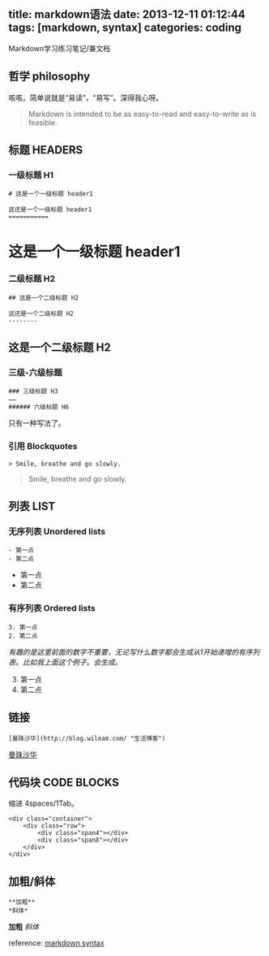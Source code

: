 title: markdown语法
date: 2013-12-11 01:12:44
tags: [markdown, syntax]
categories: coding
---
Markdown学习练习笔记/兼文档

哲学 philosophy
---------

咳咳。简单说就是“易读”，“易写”。深得我心呀。

> Markdown is intended to be as easy-to-read and easy-to-write as is feasible.
<!-- more -->

## 标题 HEADERS

### 一级标题 H1

    # 这是一个一级标题 header1
    
    这还是一个一级标题 header1
    ===========

# 这是一个一级标题 header1
    
### 二级标题 H2

    ## 这是一个二级标题 H2
    
    这还是一个二级标题 H2
    --------

## 这是一个二级标题 H2

### 三级-六级标题

    ### 三级标题 H3
    ……
    ###### 六级标题 H6

只有一种写法了。

### 引用 Blockquotes
    > Smile, breathe and go slowly.

> Smile, breathe and go slowly.

## 列表 LIST

### 无序列表 Unordered lists
	- 第一点
	- 第二点

- 第一点
- 第二点

### 有序列表 Ordered lists

	3. 第一点
	2. 第二点

*有趣的是这里前面的数字不重要，无论写什么数字都会生成从1开始递增的有序列表。比如我上面这个例子。会生成。*

3. 第一点
2. 第二点

## 链接

    [曼珠沙华](http://blog.wileam.com/ "生活博客")

[曼珠沙华](http://blog.wileam.com/ "生活博客")

## 代码块 CODE BLOCKS

缩进 4spaces/1Tab。

    <div class="container">
        <div class="row">
            <div class="span4"></div>
            <div class="span8"></div>
        </div>
    </div>

## 加粗/斜体

    **加粗**
    *斜体*

**加粗**
*斜体*
    
reference: [markdown syntax](http://daringfireball.net/projects/markdown/syntax)